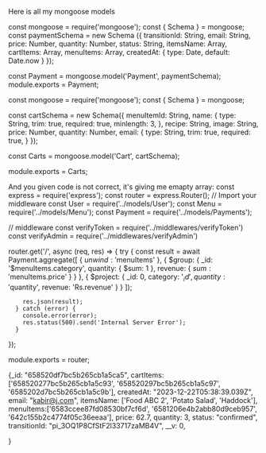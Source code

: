 Here is all my mongoose models

<!-- payment modal -->
const mongoose = require('mongoose');
const { Schema } = mongoose;
const paymentSchema = new Schema ({
    transitionId: String,
    email: String,
    price: Number, 
    quantity: Number,
    status: String,
    itemsName: Array,
    cartItems: Array,
    menuItems: Array,
    createdAt: {
        type: Date,
        default: Date.now
    }
});

const Payment = mongoose.model('Payment', paymentSchema);
module.exports = Payment;

<!-- cart modal -->
const mongoose = require('mongoose');
const { Schema } = mongoose;

const cartSchema = new Schema({
    menuItemId: String,
    name: {
        type: String,
        trim: true,
        required: true,
        minlength: 3,
    },
    recipe: String,
    image: String, 
    price: Number,
    quantity: Number,
    email: {
        type: String,
        trim: true,
        required: true,
    }
});

const Carts = mongoose.model('Cart', cartSchema);

module.exports = Carts;

<!--  -->
And you given code is not correct, it's giving me emapty array:
const express = require('express');
const router = express.Router();
// Import your middleware
const User = require('../models/User');
const Menu = require('../models/Menu');
const Payment = require('../models/Payments'); 

// middleware
const verifyToken = require('../middlewares/verifyToken')
const verifyAdmin = require('../middlewares/verifyAdmin')

router.get('/', async (req, res) => {
    try {
        const result = await Payment.aggregate([
          {
            $unwind: '$menuItems'
          },
          {
            $group: {
              _id: '$menuItems.category',
              quantity: { $sum: 1 },
              revenue: { $sum: '$menuItems.price' }
            }
          },
          {
            $project: {
              _id: 0,
              category: '$_id',
              quantity: '$quantity',
              revenue: 'Rs.revenue'
            }
          }
        ]);
    
        res.json(result);
      } catch (error) {
        console.error(error);
        res.status(500).send('Internal Server Error');
      }
  });
  
  module.exports = router;




<!-- payment  -->

{_id: "658520df7bc5b265cb1a5ca5",
    cartItems: ['658520277bc5b265cb1a5c93', '658520297bc5b265cb1a5c97', '6585202d7bc5b265cb1a5c9b'],
createdAt: "2023-12-22T05:38:39.039Z",
email: "kabir@j.com",
itemsName: ['Food ABC 2', 'Potato Salad', 'Haddock'],
menuItems:['6583ccee87fd08530bf7cf6d', '6581206e4b2abb80d9ceb957', '642c155b2c4774f05c36eeaa'],
price: 62.7,
quantity: 3,
status: "confirmed",
transitionId: "pi_3OQ1P8CfStF2l33717zaMB4V",
__v: 0,

}